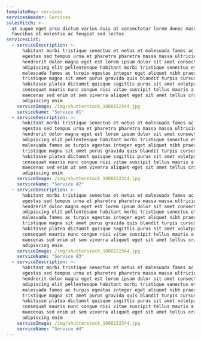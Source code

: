 ```yaml
---
templateKey: services
servicesHeader: Services
salesPitch: >-
  at augue eget arcu dictum varius duis at consectetur lorem donec massa sapien
  faucibus et molestie ac feugiat sed lectus
servicesList:
  - serviceDescription: >-
      habitant morbi tristique senectus et netus et malesuada fames ac turpis
      egestas sed tempus urna et pharetra pharetra massa massa ultricies mi quis
      hendrerit dolor magna eget est lorem ipsum dolor sit amet consectetur
      adipiscing elit pellentesque habitant morbi tristique senectus et netus et
      malesuada fames ac turpis egestas integer eget aliquet nibh praesent
      tristique magna sit amet purus gravida quis blandit turpis cursus in hac
      habitasse platea dictumst quisque sagittis purus sit amet volutpat
      consequat mauris nunc congue nisi vitae suscipit tellus mauris a diam
      maecenas sed enim ut sem viverra aliquet eget sit amet tellus cras
      adipiscing enim
    serviceImage: /img/shutterstock_1008152344.jpg
    serviceName: "Service #1"
  - serviceDescription: >-
      habitant morbi tristique senectus et netus et malesuada fames ac turpis
      egestas sed tempus urna et pharetra pharetra massa massa ultricies mi quis
      hendrerit dolor magna eget est lorem ipsum dolor sit amet consectetur
      adipiscing elit pellentesque habitant morbi tristique senectus et netus et
      malesuada fames ac turpis egestas integer eget aliquet nibh praesent
      tristique magna sit amet purus gravida quis blandit turpis cursus in hac
      habitasse platea dictumst quisque sagittis purus sit amet volutpat
      consequat mauris nunc congue nisi vitae suscipit tellus mauris a diam
      maecenas sed enim ut sem viverra aliquet eget sit amet tellus cras
      adipiscing enim
    serviceImage: /img/shutterstock_1008152344.jpg
    serviceName: "Service #2"
  - serviceDescription: >-
      habitant morbi tristique senectus et netus et malesuada fames ac turpis
      egestas sed tempus urna et pharetra pharetra massa massa ultricies mi quis
      hendrerit dolor magna eget est lorem ipsum dolor sit amet consectetur
      adipiscing elit pellentesque habitant morbi tristique senectus et netus et
      malesuada fames ac turpis egestas integer eget aliquet nibh praesent
      tristique magna sit amet purus gravida quis blandit turpis cursus in hac
      habitasse platea dictumst quisque sagittis purus sit amet volutpat
      consequat mauris nunc congue nisi vitae suscipit tellus mauris a diam
      maecenas sed enim ut sem viverra aliquet eget sit amet tellus cras
      adipiscing enim
    serviceImage: /img/shutterstock_1008152344.jpg
    serviceName: "Service #3"
  - serviceDescription: >-
      habitant morbi tristique senectus et netus et malesuada fames ac turpis
      egestas sed tempus urna et pharetra pharetra massa massa ultricies mi quis
      hendrerit dolor magna eget est lorem ipsum dolor sit amet consectetur
      adipiscing elit pellentesque habitant morbi tristique senectus et netus et
      malesuada fames ac turpis egestas integer eget aliquet nibh praesent
      tristique magna sit amet purus gravida quis blandit turpis cursus in hac
      habitasse platea dictumst quisque sagittis purus sit amet volutpat
      consequat mauris nunc congue nisi vitae suscipit tellus mauris a diam
      maecenas sed enim ut sem viverra aliquet eget sit amet tellus cras
      adipiscing enim
    serviceImage: /img/shutterstock_1008152344.jpg
    serviceName: "Service #4"
---
```

